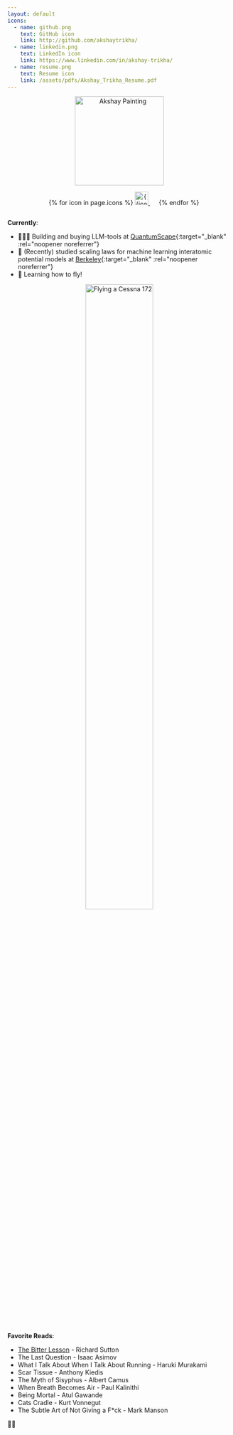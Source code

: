 ```yaml
---
layout: default
icons:
  - name: github.png
    text: GitHub icon
    link: http://github.com/akshaytrikha/
  - name: linkedin.png
    text: LinkedIn icon
    link: https://www.linkedin.com/in/akshay-trikha/
  - name: resume.png
    text: Resume icon
    link: /assets/pdfs/Akshay_Trikha_Resume.pdf
---
```


<!-- Headshot & Contact -->
<div style="display: flex; flex-direction: column;">
    <div style="text-align: center;">
    <img src="{{ site.baseurl }} /assets/painting.png" alt="Akshay Painting" width="200"/>
        <ul style="margin-right: 3px">
            {% for icon in page.icons %}
                <li style="list-style: none; display: inline; margin-right: 20px;">
                    <a href="{{icon.link}}" target="_blank" rel="noopener noreferrer">
                        <img src="{{ site.baseurl }} /assets/icons/{{ icon.name }}" alt={{icon.text}} width="30"/>
                    </a>
                </li>
            {% endfor %}
        </ul>
    </div>
</div>

**Currently**:

- 👨🏾‍💻 Building and buying LLM-tools at [QuantumScape](https://www.quantumscape.com/){:target="\_blank" :rel="noopener noreferrer"}
- 🔋 (Recently) studied scaling laws for machine learning interatomic potential models at [Berkeley](https://mse.berkeley.edu/){:target="\_blank" :rel="noopener noreferrer"}
- 🛫 Learning how to fly!
<figure>
    <div style="text-align: center;">
        <img src="{{site.url}}/assets/ppl.jpeg" alt="Flying a Cessna 172" width="60%"/>
    </div>
</figure>


<!-- TODO: add nbviewer.org for redox flow battery -->

**Favorite Reads**:

- [The Bitter Lesson](https://www.cs.utexas.edu/~eunsol/courses/data/bitter_lesson.pdf) - Richard Sutton
- The Last Question - Isaac Asimov
- What I Talk About When I Talk About Running - Haruki Murakami
- Scar Tissue - Anthony Kiedis
- The Myth of Sisyphus - Albert Camus
- When Breath Becomes Air - Paul Kalinithi
- Being Mortal - Atul Gawande
- Cats Cradle - Kurt Vonnegut
- The Subtle Art of Not Giving a F\*ck - Mark Manson

🤘🏾
